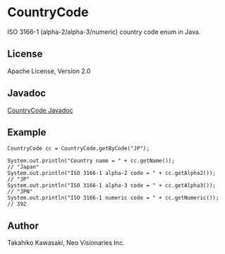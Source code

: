 CountryCode
===========

ISO 3166-1 (alpha-2/alpha-3/numeric) country code enum in Java.

License
-------

Apache License, Version 2.0

Javadoc
-------

[CountryCode Javadoc](http://takahikokawasaki.github.com/CountryCode/index.html)

Example
-------

    CountryCode cc = CountryCode.getByCode("JP");

    System.out.println("Country name = " + cc.getName());                  // "Japan"
    System.out.println("ISO 3166-1 alpha-2 code = " + cc.getAlpha2());     // "JP"
    System.out.println("ISO 3166-1 alpha-3 code = " + cc.getAlpha3());     // "JPN"
    System.out.println("ISO 3166-1 numeric code = " + cc.getNumeric());    // 392

Author
------

Takahiko Kawasaki, Neo Visionaries Inc.